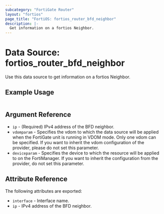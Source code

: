 ```yaml
---
subcategory: "FortiGate Router"
layout: "fortios"
page_title: "FortiOS: fortios_router_bfd_neighbor"
description: |-
  Get information on a fortios Neighbor.
---
```


# Data Source: fortios_router_bfd_neighbor
Use this data source to get information on a fortios Neighbor.


## Example Usage

```hcl

```

## Argument Reference

* `ip` - (Required) IPv4 address of the BFD neighbor.
* `vdomparam` - Specifies the vdom to which the data source will be applied when the FortiGate unit is running in VDOM mode. Only one vdom can be specified. If you want to inherit the vdom configuration of the provider, please do not set this parameter.
* `deviceparam` - Specifies the device to which the resource will be applied to on the FortiManager. If you want to inherit the configuration from the provider, do not set this parameter.

## Attribute Reference

The following attributes are exported:

* `interface` - Interface name.
* `ip` - IPv4 address of the BFD neighbor.

